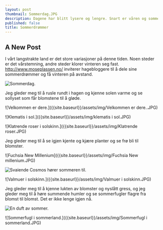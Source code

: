 ```yaml
---
layout: post
thumbnail: Sommerdag.JPG
description: Dagene har blitt lysere og lengre. Snart er våren og sommeren her.
published: false
title: Sommerdrømmer
---
```




## A New Post

I vårt langstrakte land er det store variasjoner på denne tiden. Noen steder er det vårstemning, andre steder klorer vinteren seg fast. http://www.moseplassen.no/
inviterer hagebloggere til å dele sine sommerdrømmer og få vinteren på avstand.

![Sommerdag.]({{site.baseurl}}/assets/img/Sommerdag.JPG)

Jeg gleder meg til å rusle rundt i hagen og kjenne solen varme og se sollyset som får blomstene til å gløde. 

![Velkommen er dere.]({{site.baseurl}}/assets/img/Velkommen er dere..JPG)


![Klematis i sol.]({{site.baseurl}}/assets/img/klematis i sol.JPG)

![Klatrende roser i solskinn.]({{site.baseurl}}/assets/img/Klatrende roser.JPG)

Jeg gleder meg til å se igjen kjente og kjære planter og se frø bli til blomster. 

![Fuchsia New Millenium]({{site.baseurl}}/assets/img/Fuchsia New millenium.JPG)

![Svaiende Cosmos hører sommeren til.]({{site.baseurl}}/assets/img/Cosmos.JPG)

![Valmuer i solskinn.]({{site.baseurl}}/assets/img/Valmuer i solskinn.JPG)

Jeg gleder meg til å kjenne lukten av blomster og nyslått gress, og jeg gleder meg til å høre summende humler og se sommerfugler flagre fra blomst til blomst. Det er ikke lenge igjen nå.

![En duft av sommer.]({{site.baseurl}}/assets/img/Roseduft.JPG)

![Sommerfugl i sommerland.]({{site.baseurl}}/assets/img/Sommerfugl i sommerland.JPG)
